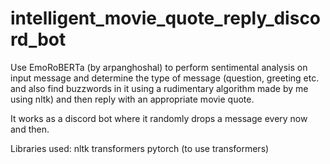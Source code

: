 # intelligent_movie_quote_reply_discord_bot
Use EmoRoBERTa (by arpanghoshal) to perform sentimental analysis on input message and determine the type of message (question, greeting etc. and also find buzzwords in it using a rudimentary algorithm made by me using nltk) and then reply with an appropriate movie quote.

It works as a discord bot where it randomly drops a message every now and then.

Libraries used:
nltk
transformers
pytorch (to use transformers)

